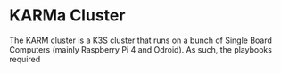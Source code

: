 # KARMa Cluster

The KARM cluster is a K3S cluster that runs on a bunch of Single Board Computers (mainly Raspberry Pi 4 and Odroid). As such, the playbooks required 